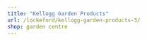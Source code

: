 ```yaml
---
title: "Kellogg Garden Products"
url: /lockeford/kellogg-garden-products-3/
shop: garden centre
---
```

